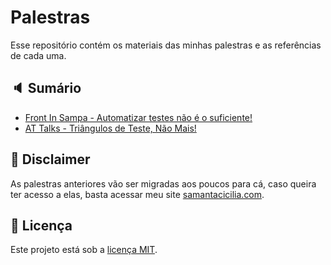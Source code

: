 # Palestras

Esse repositório contém os materiais das minhas palestras e as referências de cada uma.

## :speaker: Sumário

- [Front In Sampa - Automatizar testes não é o suficiente!](front-in-sampa/README.md)
- [AT Talks - Triângulos de Teste, Não Mais!](at-talks/README.md)

## :dart: Disclaimer

As palestras anteriores vão ser migradas aos poucos para cá, caso queira ter acesso a elas, basta acessar meu site [samantacicilia.com](http://samantacicilia.com/).


## :memo: Licença

Este projeto está sob a [licença MIT](./LICENSE).
